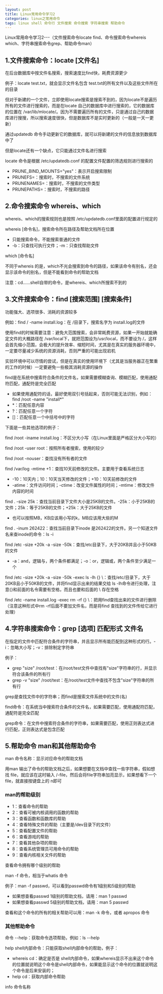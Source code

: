 ```yaml
---
layout: post
title: Linux常用命令学习2
categories: linux之常用命令
tags: linux shell 命令行 文件搜索 命令搜索 字符串搜索 帮助命令
---
```


Linux常用命令学习2---（文件搜索命令locate find、命令搜索命令whereis which、字符串搜索命令grep、帮助命令man）


## 1.文件搜索命令：locate [文件名]

在后台数据库中按文件名搜索，搜索速度比find快，耗费资源更少

例子：locate test.txt，就会显示文件名包含 test.txt的所有文件以及这些文件所在的目录

但对于新建的一个文件，立即使用locate搜索是搜索不到的，因为locate不是遍历所有的文件进行搜索的，而是在locate 自己的数据库中进行搜索的，它的数据库的位置在 /var/lib/mlocate/。因为不需要遍历所有的文件，只是通过自己的数据库进行搜搜，所以搜索速度很快，但是数据库不是实时更新的（一般是一天一更新）

通过updatedb 命令手动更新它的数据库，就可以将新建的文件的信息放到数据库中了

但是locate还有一个缺点，它只能通过文件名进行搜索

locate 命令是根据 /etc/updatedb.conf 的配置文件配置的筛选规则进行搜索的

* PRUNE_BIND_MOUNTS="yes"：表示开启搜索限制
* PRUNEFS=：搜索时，不搜索的文件系统
* PRUNENAMES=：搜索时，不搜索的文件类型
* PRUNEPATHS=：搜索时，不搜索的路径

## 2.命令搜索命令 whereis、which

whereis、which的搜索规则也是按照 /etc/updatedb.conf里面的配置进行规定的

whereis [命令名]，搜索命令所在路径及帮助文档所在位置

* 只能搜索命令，不能搜索普通的文件
* -b：只查找可执行文件；-m：只查找帮助文件

which [命令名]

不同于whereis 的是，which不光会搜索到命令的路径，如果该命令有别名，还会显示该命令的别名，但是不能看到命令的帮助文档

注意：cd……shell自带的命令，是whereis、which所搜索不到的

## 3.文件搜索命令：find [搜索范围] [搜索条件]

功能强大、选项很多、消耗的资源较多

例如：find / -name install.log：在 /目录下，搜索名字为 install.log的文件

使用find的时候需要注意：避免大范围搜索，会非常耗费资源，如果一开始就能确定文件的大概路径在 /var/local下，就把范围设为/usr/local，而不要设为 /，这样会首先缩小范围，会极大的提升效率、缩短时间，尤其是在真实的服务器环境中，一定要尽量减少系统的资源消耗，否则严重的可能出现宕机

实验环境中可以尽情的尝试，但是在真实的使用环境下（尤其是当服务器正在繁重的工作的时候）一定要避免一些极其消耗资源的操作


find是在系统中搜索符合条件的文件名，如果需要模糊查询、模糊匹配，使用通配符匹配，通配符是完全匹配

* 如果使用通配符的话，最好使用双引号括起来，否则可能无法识别，例如：find /root -name "install*"
* *：匹配任意内容
* ?：匹配任意一个字符
* []：匹配任意一个中括号中的字符

下面是一些其他选项的例子：


find /root -iname install.log：不区分大小写（在Linux里面是严格区分大小写的）

find /root -user root：按照所有者搜索，使用的较少

find /root -nouser：查找没有所有者的文件

find /var/log -mtime +1：查找10天前修改的文件。主要用于查看系统日志

* -10：10天内；10：10天当天修改的文件；+10：10天前修改的文件
* -atime：文件访问时间；-ctime：改变文件属性的时间；-mtime：修改文件内容的时间

find . -size 25k：查找当前目录下文件大小是25KB的文件。-25k：小于25KB的文件；25k：等于25KB的文件；+25k：大于25KB的文件

* 也可以按照MB，KB应该用小写的k，MB应该用大些的M

find . -inum 262422：查找当前目录下inode 是262422的文件。另一个知道文件名来查inode的命令：ls -i

find /etc -size +20k -a -size -50k：查找/etc目录下，大于20KB并且小于50KB的文件

* -a：and，逻辑与，两个条件都满足；-o：or，逻辑或，两个条件至少满足一个

find /etc -size +20k -a -size -50k -exec ls -lh {} \：查找/etc/目录下，大于20KB且小于50KB的文件，并将find显示出来的结果交给 ls -lh命令进行处理，注意{}和前面的名令需要有空格，而且也要和后面的 \ 存在空格

find /etc -name install.log -exec rm -rf {} \：把用find查找出来的文件进行删除（注意这种形式中rm -rf后面不要加文件名，而是将find 查找到的文件传给它进行处理）
    
## 4.字符串搜索命令：grep [选项] 匹配形式 文件名

在指定的文件中匹配符合条件的字符串，并且显示所有能匹配到这种形式的行。-i：忽略大小写；-v：排除制定字符串


例子： 

* grep "size" /root/test：在/root/test文件中查找有"size"字符串的行，并显示符合该条件的所有行
* grep -v "size" /root/test：在/root/test文件中查找不包含"size"字符串的所有行

grep是查找文件中的字符串；而find是搜索文件系统中的文件(名)

find命令：在系统当中搜索符合条件的文件名，如果需要匹配，使用通配符匹配，通配符是完全匹配

grep命令：在文件中搜索符合条件的字符串，如果需要匹配，使用正则表达式进行匹配，正则表达式是包含匹配
    
## 5.帮助命令 man和其他帮助命令

man 命令名称：显示对应命令的帮助文档

用man 输出了命令的帮助文档之后，如果想要在文档中查找一些字符串，假如想找 file，就应该在这时输入 /-file，然后会将file字符串加亮显示，如果想看下一个 file，就直接按键盘上的 n即可

### man的帮助级别

* 1：查看命令的帮助
* 2：查看可被内核调用的函数的帮助
* 3：查看函数和函数库的帮助
* 4：查看特殊文件的帮助（主要是/dev目录下的文件）
* 5：查看配置文件的帮助
* 6：查看游戏的帮助
* 7：查看其他杂项的帮助
* 8：查看系统管理员可用命令的帮助
* 9：查看内核相关文件的帮助

查看命令拥有哪个级别的帮助

man -f 命令，相当于whatis 命令

例子：man -f passwd，可以看到passwd命令有1级别和5级别的帮助

* 如果想查看passwd 1级别的帮助文档，请用：man 1 passwd
* 如果想查看passwd 5级别的帮助文档，请用：man 5 passwd

查看和这个命令的所有的相关帮助可以用：man -k 命令，或者 apropos 命令


### 其他帮助命令

命令 --help：获取命令选项帮助，例如：ls --help

help shell内部命令：只能获取shell内部命令的帮助，例子：

* whereis cd：确定是否是 shell内部命令，如果whereis显示不出来这个命令的位置就说明这个命令是shell内部命令，如果能显示这个命令的位置就说明这个命令是后来安装的；
* help cd：获取内部命令帮助

info 命令名称